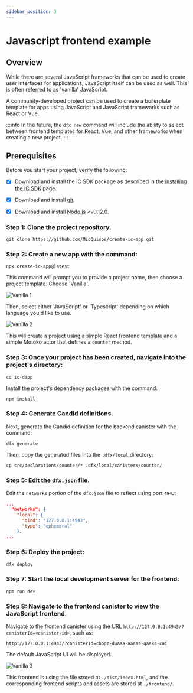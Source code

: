 ```yaml
---
sidebar_position: 3
---
```


# Javascript frontend example

## Overview

While there are several JavaScript frameworks that can be used to create user interfaces for applications, JavaScript itself can be used as well. This is often referred to as 'vanilla' JavaScript. 

A community-developed project can be used to create a boilerplate template for apps using JavaScript and JavaScript frameworks such as React or Vue. 

:::info
In the future, the `dfx new` command will include the ability to select between frontend templates for React, Vue, and other frameworks when creating a new project. 
:::


## Prerequisites

Before you start your project, verify the following:

- [x] Download and install the IC SDK package as described in the [installing the IC SDK](/docs/current/developer-docs/setup/install) page.

- [x] Download and install [git](https://git-scm.com/downloads).

- [x] Download and install [Node.js](https://nodejs.org/en) <v0.12.0.

### Step 1: Clone the project repository.

```
git clone https://github.com/MioQuispe/create-ic-app.git
```

### Step 2: Create a new app with the command:

```
npx create-ic-app@latest
```

This command will prompt you to provide a project name, then choose a project template. Choose 'Vanilla'.

![Vanilla 1](_attachments/vanilla-1.png)

Then, select either 'JavaScript' or 'Typescript' depending on which language you'd like to use.

![Vanilla 2](_attachments/vanilla-2.png)

This will create a project using a simple React frontend template and a simple Motoko actor that defines a `counter` method. 

### Step 3: Once your project has been created, navigate into the project's directory:

```
cd ic-dapp
```

Install the project's dependency packages with the command:

```
npm install
```

### Step 4: Generate Candid definitions.

Next, generate the Candid definition for the backend canister with the command:

```
dfx generate
```

Then, copy the generated files into the `.dfx/local` directory:

```
cp src/declarations/counter/* .dfx/local/canisters/counter/
```

### Step 5: Edit the `dfx.json` file.

Edit the `networks` portion of the `dfx.json` file to reflect using port `4943`:

```json
...
  "networks": {
    "local": {
      "bind": "127.0.0.1:4943",
      "type": "ephemeral"
    },
...
```

### Step 6: Deploy the project:

```
dfx deploy
```

### Step 7: Start the local development server for the frontend:

```
npm run dev
```

### Step 8: Navigate to the frontend canister to view the JavaScript frontend.

Navigate to the frontend canister using the URL `http://127.0.0.1:4943/?canisterId=<canister-id>`, such as:

```
http://127.0.0.1:4943/?canisterId=cbopz-duaaa-aaaaa-qaaka-cai
```

The default JavaScript UI will be displayed.

![Vanilla 3](_attachments/vanilla-3.png)

This frontend is using the file stored at `./dist/index.html`, and the corresponding frontend scripts and assets are stored at `./frontend/`. 